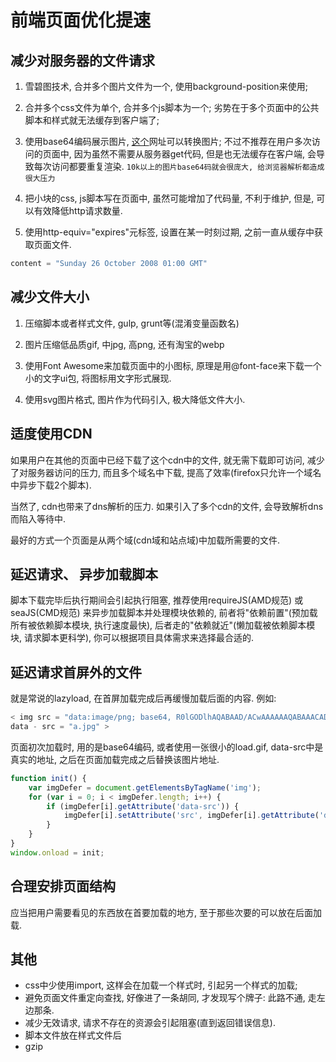<!--
Created: Mon Aug 26 2019 15:14:26 GMT+0800 (China Standard Time)
Modified: Mon Aug 26 2019 15:14:26 GMT+0800 (China Standard Time)
-->
# 前端页面优化提速

## 减少对服务器的文件请求

1. 雪碧图技术, 合并多个图片文件为一个, 使用background-position来使用; 

2. 合并多个css文件为单个, 合并多个js脚本为一个; 劣势在于多个页面中的公共脚本和样式就无法缓存到客户端了; 

3. 使用base64编码展示图片, [这个](https://varvy.com/tools/base64/)网址可以转换图片; 不过不推荐在用户多次访问的页面中, 因为虽然不需要从服务器get代码, 但是也无法缓存在客户端, 会导致每次访问都要重复渲染. `10k以上的图片base64码就会很庞大, 给浏览器解析都造成很大压力` 

4. 把小块的css, js脚本写在页面中, 虽然可能增加了代码量, 不利于维护, 但是, 可以有效降低http请求数量. 

5. 使用http-equiv="expires"元标签, 设置在某一时刻过期, 之前一直从缓存中获取页面文件. 

``` js
content = "Sunday 26 October 2008 01:00 GMT"
```

## 减少文件大小

1. 压缩脚本或者样式文件, gulp, grunt等(混淆变量函数名)

2. 图片压缩低品质gif, 中jpg, 高png, 还有淘宝的webp

3. 使用Font Awesome来加载页面中的小图标, 原理是用@font-face来下载一个小的文字ui包, 将图标用文字形式展现. 

4. 使用svg图片格式, 图片作为代码引入, 极大降低文件大小. 

## 适度使用CDN

如果用户在其他的页面中已经下载了这个cdn中的文件, 就无需下载即可访问, 减少了对服务器访问的压力, 而且多个域名中下载, 提高了效率(firefox只允许一个域名中异步下载2个脚本). 

当然了, cdn也带来了dns解析的压力. 如果引入了多个cdn的文件, 会导致解析dns而陷入等待中. 

最好的方式一个页面是从两个域(cdn域和站点域)中加载所需要的文件. 

## 延迟请求、 异步加载脚本

脚本下载完毕后执行期间会引起执行阻塞, 推荐使用requireJS(AMD规范) 或 seaJS(CMD规范) 来异步加载脚本并处理模块依赖的, 前者将"依赖前置"(预加载所有被依赖脚本模块, 执行速度最快), 后者走的"依赖就近"(懒加载被依赖脚本模块, 请求脚本更科学), 你可以根据项目具体需求来选择最合适的. 

## 延迟请求首屏外的文件

就是常说的lazyload, 在首屏加载完成后再缓慢加载后面的内容. 例如: 

``` js
< img src = "data:image/png; base64, R0lGODlhAQABAAD/ACwAAAAAAQABAAACADs="
data - src = "a.jpg" >
```

页面初次加载时, 用的是base64编码, 或者使用一张很小的load.gif, data-src中是真实的地址, 之后在页面加载完成之后替换该图片地址. 

``` js
function init() {
    var imgDefer = document.getElementsByTagName('img');
    for (var i = 0; i < imgDefer.length; i++) {
        if (imgDefer[i].getAttribute('data-src')) {
            imgDefer[i].setAttribute('src', imgDefer[i].getAttribute('data-src'));
        }
    }
}
window.onload = init;
```

## 合理安排页面结构

应当把用户需要看见的东西放在首要加载的地方, 至于那些次要的可以放在后面加载. 

## 其他

* css中少使用import, 这样会在加载一个样式时, 引起另一个样式的加载; 
* 避免页面文件重定向查找, 好像进了一条胡同, 才发现写个牌子: 此路不通, 走左边那条. 
* 减少无效请求, 请求不存在的资源会引起阻塞(直到返回错误信息). 
* 脚本文件放在样式文件后
* gzip

